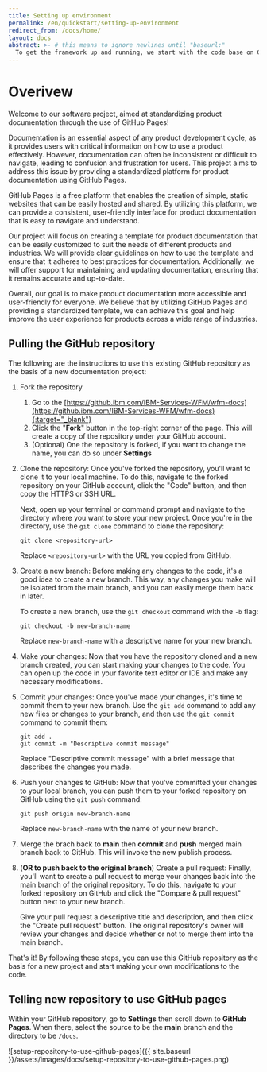 ```yaml
---
title: Setting up environment
permalink: /en/quickstart/setting-up-environment
redirect_from: /docs/home/
layout: docs
abstract: >- # this means to ignore newlines until "baseurl:"
  To get the framework up and running, we start with the code base on GitHub. The framwork itself are bodies of prewritten code used by developers to create documentation related to their project.
---
```


# Overivew

Welcome to our software project, aimed at standardizing product documentation through the use of GitHub Pages!

Documentation is an essential aspect of any product development cycle, as it provides users with critical information on how to use a product effectively. However, documentation can often be inconsistent or difficult to navigate, leading to confusion and frustration for users. This project aims to address this issue by providing a standardized platform for product documentation using GitHub Pages.

GitHub Pages is a free platform that enables the creation of simple, static websites that can be easily hosted and shared. By utilizing this platform, we can provide a consistent, user-friendly interface for product documentation that is easy to navigate and understand.

Our project will focus on creating a template for product documentation that can be easily customized to suit the needs of different products and industries. We will provide clear guidelines on how to use the template and ensure that it adheres to best practices for documentation. Additionally, we will offer support for maintaining and updating documentation, ensuring that it remains accurate and up-to-date.

Overall, our goal is to make product documentation more accessible and user-friendly for everyone. We believe that by utilizing GitHub Pages and providing a standardized template, we can achieve this goal and help improve the user experience for products across a wide range of industries.

## Pulling the GitHub repository

The following are the instructions to use this existing GitHub repository as the basis of a new documentation project:

1. Fork the repository
   1. Go to the [https://github.ibm.com/IBM-Services-WFM/wfm-docs](https://github.ibm.com/IBM-Services-WFM/wfm-docs){:target="_blank"}
   2. Click the "**Fork**" button in the top-right corner of the page. This will create a copy of the repository under your GitHub account.
   3. (Optional) One the repository is forked, if you want to change the name, you can do so under **Settings**

2. Clone the repository: Once you've forked the repository, you'll want to clone it to your local machine. To do this, navigate to the forked repository on your GitHub account, click the "Code" button, and then copy the HTTPS or SSH URL.

   Next, open up your terminal or command prompt and navigate to the directory where you want to store your new project. Once you're in the directory, use the `git clone` command to clone the repository:

   ```
   git clone <repository-url>
   ```

   Replace `<repository-url>` with the URL you copied from GitHub.

3. Create a new branch: Before making any changes to the code, it's a good idea to create a new branch. This way, any changes you make will be isolated from the main branch, and you can easily merge them back in later.

   To create a new branch, use the `git checkout` command with the `-b` flag:

   ```
   git checkout -b new-branch-name
   ```

   Replace `new-branch-name` with a descriptive name for your new branch.

4. Make your changes: Now that you have the repository cloned and a new branch created, you can start making your changes to the code. You can open up the code in your favorite text editor or IDE and make any necessary modifications.

5. Commit your changes: Once you've made your changes, it's time to commit them to your new branch. Use the `git add` command to add any new files or changes to your branch, and then use the `git commit` command to commit them:

   ```
   git add .
   git commit -m "Descriptive commit message"
   ```

   Replace "Descriptive commit message" with a brief message that describes the changes you made.

6. Push your changes to GitHub: Now that you've committed your changes to your local branch, you can push them to your forked repository on GitHub using the `git push` command:

   ```
   git push origin new-branch-name
   ```

   Replace `new-branch-name` with the name of your new branch.

7. Merge the brach back to **main** then **commit** and **push** merged main branch back to GitHub.  This will invoke the new publish process.

8. (**OR to push back to the original branch**) Create a pull request: Finally, you'll want to create a pull request to merge your changes back into the main branch of the original repository. To do this, navigate to your forked repository on GitHub and click the "Compare & pull request" button next to your new branch. 

   Give your pull request a descriptive title and description, and then click the "Create pull request" button. The original repository's owner will review your changes and decide whether or not to merge them into the main branch.

That's it! By following these steps, you can use this GitHub repository as the basis for a new project and start making your own modifications to the code.

## Telling new repository to use GitHub pages

Within your GitHub repository, go to **Settings** then scroll down to **GitHub Pages**.  When there, select the source to be the **main** branch and the directory to be `/docs`. 

![setup-repository-to-use-github-pages]({{ site.baseurl }}/assets/images/docs/setup-repository-to-use-github-pages.png)
 